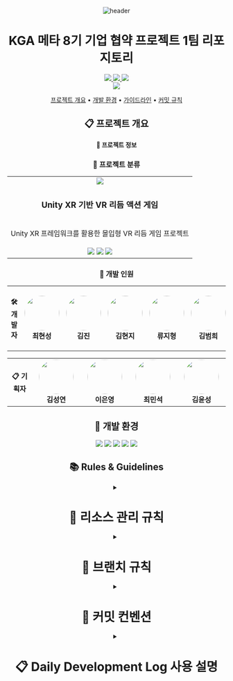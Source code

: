 <div align="center">

![header](https://capsule-render.vercel.app/api?type=transparent&color=39FF14&height=150&section=header&text=Project%20DM&fontSize=50&animation=fadeIn&fontColor=39FF14&desc=KGAMeta8th%20CompanyContractProject&descSize=25&descAlignY=75)

# KGA 메타 8기 기업 협약 프로젝트 1팀 리포지토리

<div align="center">
  <p align="center">
    <a href="#" alt="Unity Version">
      <img src="https://img.shields.io/badge/Unity-2020.3.18f1-000000?style=for-the-badge&logo=unity&logoColor=white"/>
    </a>
    <a href="#" alt="VR Platform">
      <img src="https://img.shields.io/badge/Meta_Quest-00B5E2?style=for-the-badge&logo=meta&logoColor=white"/>
    </a>
    <a href="#" alt="Development Status">
      <img src="https://img.shields.io/badge/Status-In_Development-4B32C3?style=for-the-badge&logo=git&logoColor=white"/>
    </a>
    <br/>
    <a href="#" alt="Team Size">
      <img src="https://img.shields.io/badge/Team_Size-9_Members-009688?style=for-the-badge&logo=github&logoColor=white"/>
    </a>
  </p>
  
  <p align="center">
    <a href="#프로젝트-개요">프로젝트 개요</a> •
    <a href="#개발-환경">개발 환경</a> •
    <a href="#rules--guidelines">가이드라인</a> •
    <a href="#커밋-컨벤션">커밋 규칙</a>
  </p>
</div>

## 📋 프로젝트 개요

<summary><b>📌 프로젝트 정보</b></summary>
<div align="center">

### 🎯 프로젝트 분류

<div align="center">
<table width="100%" style="border: none;">
  <tr>
    <td align="center">
      <img src="https://img.shields.io/badge/Project_Type-VR_Game-FF4154?style=for-the-badge&logo=unity&logoColor=white"/>
    </td>
  </tr>
  <tr>
    <td align="center">
      <h3>Unity XR 기반 VR 리듬 액션 게임</h3>
    </td>
  </tr>
  <tr>
    <td align="center">
      <p>
        Unity XR 프레임워크를 활용한 몰입형 VR 리듬 게임 프로젝트
      </p>
    </td>
  </tr>
  <tr>
    <td align="center">
      <img src="https://img.shields.io/badge/Unity-2020.3.18f1-lightgrey?style=flat-square&logo=unity"/>
      <img src="https://img.shields.io/badge/XR-Interaction_Toolkit-blue?style=flat-square&logo=unity"/>
      <img src="https://img.shields.io/badge/Platform-Meta_Quest-purple?style=flat-square&logo=meta"/>
    </td>
  </tr>
</table>

### 👥 개발 인원

<div align="center">
<table>
  <tr>
    <td align="center" width="200">
      <h4>🛠️ 개발자</h4>
    </td>
    <td align="center" width="200">
      <img src="https://avatars.githubusercontent.com/u/180180474?v=4" width="80" height="80" style="border-radius: 50%"><br/>
      <b>최현성</b>
    </td>
    <td align="center" width="200">
      <img src="https://avatars.githubusercontent.com/u/182709278?v=4" width="80" height="80" style="border-radius: 50%"><br/>
      <b>김진</b>
    </td>
    <td align="center" width="200">
      <img src="https://avatars.githubusercontent.com/u/184887876?v=4" width="80" height="80" style="border-radius: 50%"><br/>
      <b>김현지</b>
    </td>
    <td align="center" width="200">
      <img src="https://avatars.githubusercontent.com/u/185158217?v=4" width="80" height="80" style="border-radius: 50%"><br/>
      <b>류지형</b>
    </td>
    <td align="center" width="200">
      <img src="https://avatars.githubusercontent.com/u/122141735?v=4" width="80" height="80" style="border-radius: 50%"><br/>
      <b>김범희</b>
    </td>
  </tr>
</table>

<table>
  <tr>
    <td align="center" width="200">
      <h4>📋 기획자</h4>
    </td>
    <td align="center" width="200">
      <img src="https://avatars.githubusercontent.com/u/192933139?v=4" width="80" height="80" style="border-radius: 50%"><br/>
      <b>김성연</b>
    </td>
    <td align="center" width="200">
      <img src="https://avatars.githubusercontent.com/u/192932754?v=4" width="80" height="80" style="border-radius: 50%"><br/>
      <b>이은영</b>
    </td>
    <td align="center" width="200">
      <img src="https://avatars.githubusercontent.com/u/192052305?v=4" width="80" height="80" style="border-radius: 50%"><br/>
      <b>최민석</b>
    </td>
    <td align="center" width="200">
      <img src="https://avatars.githubusercontent.com/u/192052411?v=4" width="80" height="80" style="border-radius: 50%"><br/>
      <b>김윤성</b>
    </td>
  </tr>
</table>
</div>

</div>
</details>

## 🔧 개발 환경

<p align="center">
  <img src="https://img.shields.io/badge/Unity_2020.3.18f1-000000?style=for-the-badge&logo=unity&logoColor=white"/>
  <img src="https://img.shields.io/badge/Visual_Studio-5C2D91?style=for-the-badge&logo=v&logoColor=white"/>
  <img src="https://img.shields.io/badge/VS_Code-007ACC?style=for-the-badge&logo=v&logoColor=white"/>
  <img src="https://img.shields.io/badge/Git-F05032?style=for-the-badge&logo=git&logoColor=white"/>
  <img src="https://img.shields.io/badge/Fork-0052CC?style=for-the-badge&logo=gitkraken&logoColor=white"/>
</p>

## 📚 Rules & Guidelines

<details>
<summary><h1>📁 리소스 관리 규칙</h1></summary>
<div align="center">

### ⚙️ 에셋 관리 규칙

━━━━━━━━━━━━━━━━━━━━━━

#### • 외부 에셋 설치

구글 드라이브의 External 압축파일을 Asset 폴더 내 설치  
 에셋 스토어 패키지는 반드시 팀장과 상의 후 설치

━━━━━━━━━━━━━━━━━━━━━━

#### • 신규 에셋 추가

External 폴더에 임포트 후 압축하여 드라이브 업로드  
 파일명: `External_MMDD_HHMM` (예: External_1227_1800)  
 추가된 에셋 정보를 팀 디스코드에 공유

━━━━━━━━━━━━━━━━━━━━━━

#### • 에셋 네이밍 규칙

영문 사용 (한글 사용 금지)  
 띄어쓰기 대신 카멜케이스 사용  
 프리팹: `Pref_기능명`  
 머티리얼: `Mat_용도명`  
 텍스처: `Tex_용도명`

━━━━━━━━━━━━━━━━━━━━━━

</div>
</details>

<details>
<summary><h1>📝 브랜치 규칙</h1></summary>
<div align="center">

### 🌿 브랜치 관리

━━━━━━━━━━━━━━━━━━━━━━

#### • `main` 브랜치

팀장(최현성) 관리  
 안정적인 빌드 버전만 유지  
 직접 커밋 금지

━━━━━━━━━━━━━━━━━━━━━━

#### • `designers` 브랜치

기획팀 전용 작업 공간  
 기획 문서 및 리소스 관리  
 머지 시 반드시 Pull Request 사용

━━━━━━━━━━━━━━━━━━━━━━

#### • `Dev_'개인이름'` 브랜치

개발자 개인 작업 공간  
 작업 완료 후 main에 PR 요청

━━━━━━━━━━━━━━━━━━━━━━

### 🔄 Pull Request 규칙

#### • PR 생성 시 필수 정보

작업 내용 상세 기술  
 관련 이슈 번호 태그

━━━━━━━━━━━━━━━━━━━━━━

</div>
</details>

<details>
<summary><h1>💬 커밋 컨벤션</h1></summary>
<div align="center">

#### 📝 커밋 메시지 구조

━━━━━━━━━━━━━━━━━━━━━━

#### • 기본 구조

[커밋 유형] 커밋 제목
<br></br>
[Body]

커밋 내용 상세 설명

&nbsp;- 첫 번째 변경 사항

&nbsp;- 두 번째 변경 사항
<br></br>
[Todo]

할일 목록 상세 설명

@할일 카테고리

&nbsp;- 실제 태스크

&nbsp;- (issue)실제 태스크
<br></br>
[Footer]

이슈 번호 참조

&nbsp;- Closes/Fixes #123 (해당 이슈가 자동으로 종료됨)

&nbsp;- Related to #124, #125 (관련 이슈 링크만 걸림, 종료되지 않음)
<br></br>
━━━━━━━━━━━━━━━━━━━━━━

#### • 커밋 타입 종류

| 타입             | 설명                                              |
| ---------------- | ------------------------------------------------- |
| feat             | 새로운 기능 추가                                  |
| fix              | 버그 수정                                         |
| docs             | 문서 수정                                         |
| style            | 코드 포맷팅, 세미콜론 누락, 코드 변경이 없는 경우 |
| refactor         | 코드 리팩토링                                     |
| test             | 테스트 코드 추가                                  |
| chore            | 빌드 업무 수정, 패키지 매니저 수정                |
| design           | UI/UX 디자인 변경                                 |
| comment          | 필요한 주석 추가 및 변경                          |
| rename           | 파일 혹은 폴더명을 수정하거나 옮기는 작업         |
| remove           | 파일을 삭제하는 작업                              |
| !BREAKING CHANGE | 커다란 API 변경                                   |
| !HOTFIX          | 급하게 치명적인 버그를 고치는 경우                |

━━━━━━━━━━━━━━━━━━━━━━

<div align="center">

### • 커밋 메시지 예시

[feat]
실시간 채팅 시스템 구현
<br></br>
[Body]

&nbsp;- 1:1 채팅방 생성 및 관리 기능

&nbsp;- 이모티콘 시스템 통합

&nbsp;- 채팅 히스토리 저장 구현

&nbsp;- 실시간 메시지 알림 기능
<br></br>
[Todo]

&nbsp;- 채팅 메시지 암호화 기능 추가

&nbsp;- 이모티콘 크기 최적화 작업

&nbsp;- 채팅 히스토리 백업 시스템 구현

&nbsp;- 오프라인 메시지 처리 로직 개선

&nbsp;- 채팅방 최대 인원 제한 기능 추가
<br></br>
[Footer]

Closes #128

&nbsp;Related to #125, #126

</div>

━━━━━━━━━━━━━━━━━━━━━━

</div>
</details>

<details>
<summary><h1>📋 Daily Development Log 사용 설명</h1></summary>
<div align="center">

## 📌 개요

이 GitHub 액션은 커밋 메시지를 기반으로 일일 개발 로그를 자동으로 생성하고 관리합니다. 브랜치별 작업 내역과 TODO 항목을 체계적으로 관리할 수 있습니다.

## 🔧 주요 기능

### ✨ 일일 개발 로그 자동 생성

&nbsp;&nbsp;&nbsp;• 당일 날짜의 개발 로그 이슈 자동 생성<br>
&nbsp;&nbsp;&nbsp;• 브랜치별 커밋 내역 정리<br>
&nbsp;&nbsp;&nbsp;• TODO 항목 관리<br>

### 🌿 브랜치 관리

&nbsp;&nbsp;&nbsp;• 브랜치별 커밋 히스토리 누적<br>
&nbsp;&nbsp;&nbsp;• 커밋 상세 정보 (시간, 작성자, 타입) 표시<br>
&nbsp;&nbsp;&nbsp;• 관련 이슈 연결<br>

### 📝 TODO 관리

&nbsp;&nbsp;&nbsp;• 체크박스 형식의 TODO 항목 관리<br>
&nbsp;&nbsp;&nbsp;• 이전 날짜의 미완료 TODO 자동 이전<br>
&nbsp;&nbsp;&nbsp;• TODO 상태 (완료/미완료) 보존<br>
&nbsp;&nbsp;&nbsp;• 중복 TODO 처리<br>
&nbsp;&nbsp;&nbsp;• @카테고리 문법으로 TODO 항목 분류<br>
&nbsp;&nbsp;&nbsp;• 대소문자 구분 없는 카테고리 처리<br>
&nbsp;&nbsp;&nbsp;• 미분류 항목을 위한 General 카테고리 자동 생성<br>
&nbsp;&nbsp;&nbsp;• 카테고리별 완료/전체 통계 자동 생성 (예: Combat (2/5))<br>
&nbsp;&nbsp;&nbsp;• (issue) 접두사로 할일 항목 자동 이슈화<br>

### 💫 카테고리 기능 사용법

```markdown
[Todo]
@Combat

- 몬스터 전투 시스템 구현
- 플레이어 공격 패턴 추가
- (issue) 보스 AI 패턴 최적화 필요

@UI

- 전투 UI 레이아웃 디자인
- 데미지 표시 효과 구현

@Sound

- 전투 효과음 추가
- BGM 전환 시스템 구현

- 버그 수정 및 테스트 (자동으로 General 카테고리로 분류)
```

### 📑 카테고리 표시 형식

```markdown
<details>
<summary>📑 General (0/1)</summary>
- [ ] 버그 수정 및 테스트
</details>

<details>
<summary>📑 Combat (1/3)</summary>
- [ ] 몬스터 전투 시스템 구현
- [x] 플레이어 공격 패턴 추가
- [ ] #123 (자동 생성된 보스 AI 이슈)
</details>

<details>
<summary>📑 UI (0/2)</summary>
- [ ] 전투 UI 레이아웃 디자인
- [ ] 데미지 표시 효과 구현
</details>
```

### ✨ 카테고리 기능 특징

&nbsp;&nbsp;&nbsp;• `@카테고리명`으로 새 카테고리 생성 또는 전환<br>
&nbsp;&nbsp;&nbsp;• 대소문자 구분 없이 동일 카테고리로 처리 (@COMBAT = @Combat)<br>
&nbsp;&nbsp;&nbsp;• 원본 카테고리의 대소문자는 표시에서 유지<br>
&nbsp;&nbsp;&nbsp;• 카테고리 없는 항목은 자동으로 General에 포함<br>
&nbsp;&nbsp;&nbsp;• 카테고리별로 접었다 펼 수 있는 details 태그로 정리<br>
&nbsp;&nbsp;&nbsp;• 각 카테고리의 진행 상황이 (완료/전체) 형식으로 표시<br>
&nbsp;&nbsp;&nbsp;• `(issue)` 접두사가 붙은 항목은 자동으로 이슈로 생성되고 번호로 대체<br>

## ⚙️ 환경 설정

`.github/workflows/create-issue-from-commit.yml` 파일에서 다음 설정을 변경할 수 있습니다:

```yaml
env:
  TIMEZONE: "Asia/Seoul" # 타임존 설정
  ISSUE_PREFIX: "📅" # 이슈 제목 접두사
  ISSUE_LABEL: "daily-log" # 기본 라벨
  EXCLUDED_COMMITS: "^(chore|docs|style):" # 제외할 커밋 타입
```

## 📋 자동 생성되는 이슈 형식

```markdown
# 📅 Daily Development Log (YYYY-MM-DD) - Repository Name

<div align="center">

## 📊 Branch Summary

</div>

<details>
<summary><h3>✨ Branch Name</h3></summary>
커밋 상세 내용
</details>

<div align="center">

## 📝 Todo

</div>

- [ ] TODO 항목 1
- [x] TODO 항목 2 (완료됨)
```

## ⚠️ 주의사항

&nbsp;&nbsp;&nbsp;1. 커밋 메시지 형식을 정확히 지켜주세요.<br>
&nbsp;&nbsp;&nbsp;2. TODO 항목은 `-`로 시작해야 합니다.<br>
&nbsp;&nbsp;&nbsp;3. 이전 날짜의 이슈는 자동으로 닫힙니다.<br>

</div>
</details>

</div>
